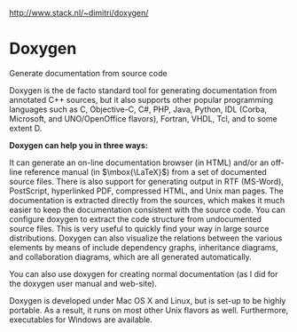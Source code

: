 http://www.stack.nl/~dimitri/doxygen/

# Doxygen

Generate documentation from source code

Doxygen is the de facto standard tool for generating documentation from annotated C++ sources, but it also supports other popular programming languages such as C, Objective-C, C#, PHP, Java, Python, IDL (Corba, Microsoft, and UNO/OpenOffice flavors), Fortran, VHDL, Tcl, and to some extent D.

__Doxygen can help you in three ways:__

It can generate an on-line documentation browser (in HTML) and/or an off-line reference manual (in $\mbox{\LaTeX}$) from a set of documented source files. There is also support for generating output in RTF (MS-Word), PostScript, hyperlinked PDF, compressed HTML, and Unix man pages. The documentation is extracted directly from the sources, which makes it much easier to keep the documentation consistent with the source code.
You can configure doxygen to extract the code structure from undocumented source files. This is very useful to quickly find your way in large source distributions. Doxygen can also visualize the relations between the various elements by means of include dependency graphs, inheritance diagrams, and collaboration diagrams, which are all generated automatically.

You can also use doxygen for creating normal documentation (as I did for the doxygen user manual and web-site).

Doxygen is developed under Mac OS X and Linux, but is set-up to be highly portable. As a result, it runs on most other Unix flavors as well. Furthermore, executables for Windows are available.
